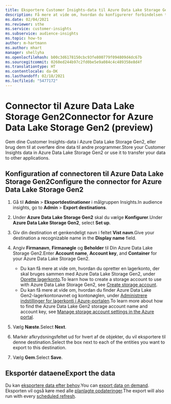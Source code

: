 ```yaml
---
title: Eksportere Customer Insights-data til Azure Data Lake Storage Gen2
description: Få mere at vide om, hvordan du konfigurerer forbindelsen til Azure Data Lake Storage Gen2.
ms.date: 02/04/2021
ms.reviewer: sthe
ms.service: customer-insights
ms.subservice: audience-insights
ms.topic: how-to
author: m-hartmann
ms.author: mhart
manager: shellyha
ms.openlocfilehash: b00c3d6178150cbc93fe800779f094809d4dc67b
ms.sourcegitcommit: 0260ed244b97c2fd0be5e9a084c4c489358e8d4f
ms.translationtype: HT
ms.contentlocale: da-DK
ms.lasthandoff: 02/18/2021
ms.locfileid: "5477172"
---
```

# <a name="connector-for-azure-data-lake-storage-gen2-preview"></a><span data-ttu-id="fb036-103">Connector til Azure Data Lake Storage Gen2</span><span class="sxs-lookup"><span data-stu-id="fb036-103">Connector for Azure Data Lake Storage Gen2 (preview)</span></span>

<span data-ttu-id="fb036-104">Gem dine Customer Insights-data i Azure Data Lake Storage Gen2, eller brug dem til at overføre dine data til andre programmer.</span><span class="sxs-lookup"><span data-stu-id="fb036-104">Store your Customer Insights data in Azure Data Lake Storage Gen2 or use it to transfer your data to other applications.</span></span>

## <a name="configure-the-connector-for-azure-data-lake-storage-gen2"></a><span data-ttu-id="fb036-105">Konfiguration af connectoren til Azure Data Lake Storage Gen2</span><span class="sxs-lookup"><span data-stu-id="fb036-105">Configure the connector for Azure Data Lake Storage Gen2</span></span>

1. <span data-ttu-id="fb036-106">Gå til **Admin** > **Eksportdestinationer** i målgruppen Insights.</span><span class="sxs-lookup"><span data-stu-id="fb036-106">In audience insights, go to **Admin** > **Export destinations**.</span></span>

1. <span data-ttu-id="fb036-107">Under **Azure Data Lake Storage Gen2** skal du vælge **Konfigurer**.</span><span class="sxs-lookup"><span data-stu-id="fb036-107">Under **Azure Data Lake Storage Gen2**, select **Set up**.</span></span>

1. <span data-ttu-id="fb036-108">Giv din destination et genkendeligt navn i feltet **Vist navn**.</span><span class="sxs-lookup"><span data-stu-id="fb036-108">Give your destination a recognizable name in the **Display name** field.</span></span>

1. <span data-ttu-id="fb036-109">Angiv **Firmanavn**, **Firmanøgle** og **Beholder** til Din Azure Data Lake Storage Gen2.</span><span class="sxs-lookup"><span data-stu-id="fb036-109">Enter **Account name**, **Account key**, and **Container** for your Azure Data Lake Storage Gen2.</span></span>
    - <span data-ttu-id="fb036-110">Du kan få mere at vide om, hvordan du opretter en lagerkonto, der skal bruges sammen med Azure Data Lake Storage Gen2, under [Oprette lagerkonto](https://docs.microsoft.com/azure/storage/blobs/create-data-lake-storage-account).</span><span class="sxs-lookup"><span data-stu-id="fb036-110">To learn how to create a storage account to use with Azure Data Lake Storage Gen2, see [Create storage account](https://docs.microsoft.com/azure/storage/blobs/create-data-lake-storage-account).</span></span> 
    - <span data-ttu-id="fb036-111">Du kan få mere at vide om, hvordan du finder Azure Data Lake Gen2-lagerkontonavnet og kontonøglen, under [Administrere indstillinger for lagerkonti i Azure-portalen](https://docs.microsoft.com/azure/storage/common/storage-account-manage).</span><span class="sxs-lookup"><span data-stu-id="fb036-111">To learn more about how to find the Azure Data Lake Gen2 storage account name and account key, see [Manage storage account settings in the Azure portal](https://docs.microsoft.com/azure/storage/common/storage-account-manage).</span></span>

1. <span data-ttu-id="fb036-112">Vælg **Næste**.</span><span class="sxs-lookup"><span data-stu-id="fb036-112">Select **Next**.</span></span>

1. <span data-ttu-id="fb036-113">Markér afkrydsningsfeltet ud for hvert af de objekter, du vil eksportere til denne destination.</span><span class="sxs-lookup"><span data-stu-id="fb036-113">Select the box next to each of the entities you want to export to this destination.</span></span>

1. <span data-ttu-id="fb036-114">Vælg **Gem**.</span><span class="sxs-lookup"><span data-stu-id="fb036-114">Select **Save**.</span></span>

## <a name="export-the-data"></a><span data-ttu-id="fb036-115">Eksportér dataene</span><span class="sxs-lookup"><span data-stu-id="fb036-115">Export the data</span></span>

<span data-ttu-id="fb036-116">Du kan [eksportere data efter behov](export-destinations.md#export-data-on-demand).</span><span class="sxs-lookup"><span data-stu-id="fb036-116">You can [export data on demand](export-destinations.md#export-data-on-demand).</span></span> <span data-ttu-id="fb036-117">Eksporten vil også køre med alle [planlagte opdateringer](system.md#schedule-tab).</span><span class="sxs-lookup"><span data-stu-id="fb036-117">The export will also run with every [scheduled refresh](system.md#schedule-tab).</span></span>
